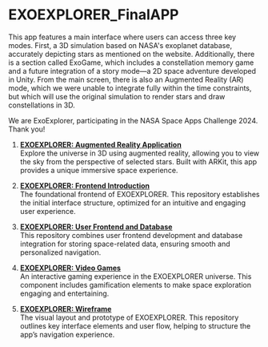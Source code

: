 # EXOEXPLORER_FinalAPP
This app features a main interface where users can access three key modes. First, a 3D simulation based on NASA's exoplanet database, accurately depicting stars as mentioned on the website. Additionally, there is a section called ExoGame, which includes a constellation memory game and a future integration of a story mode—a 2D space adventure developed in Unity. From the main screen, there is also an Augmented Reality (AR) mode, which we were unable to integrate fully within the time constraints, but which will use the original simulation to render stars and draw constellations in 3D.

We are ExoExplorer, participating in the NASA Space Apps Challenge 2024. Thank you!



1. **[EXOEXPLORER: Augmented Reality Application](https://github.com/paco-vive/EXOEXPLORER_AumentedRealityAPP)**  
   Explore the universe in 3D using augmented reality, allowing you to view the sky from the perspective of selected stars. Built with ARKit, this app provides a unique immersive space experience.

2. **[EXOEXPLORER: Frontend Introduction](https://github.com/paco-vive/EXOEXPLORER_IntroductionFrontend)**  
   The foundational frontend of EXOEXPLORER. This repository establishes the initial interface structure, optimized for an intuitive and engaging user experience.

3. **[EXOEXPLORER: User Frontend and Database](https://github.com/paco-vive/EXOEXPLORER_UserFrontendDataBase)**  
   This repository combines user frontend development and database integration for storing space-related data, ensuring smooth and personalized navigation.

4. **[EXOEXPLORER: Video Games](https://github.com/paco-vive/EXOEXPLORER_VideoGames)**  
   An interactive gaming experience in the EXOEXPLORER universe. This component includes gamification elements to make space exploration engaging and entertaining.

5. **[EXOEXPLORER: Wireframe](https://github.com/paco-vive/EXOEXPLORER_WireFrame)**  
   The visual layout and prototype of EXOEXPLORER. This repository outlines key interface elements and user flow, helping to structure the app’s navigation experience.
 
